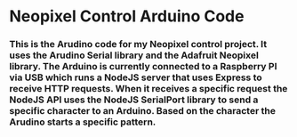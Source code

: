 # Neopixel Control Arduino Code

### This is the Arudino code for my Neopixel control project. It uses the Arudino Serial library and the Adafruit Neopixel library. The Arduino is currently connected to a Raspberry PI via USB which runs a NodeJS server that uses Express to receive HTTP requests. When it receives a specific request the NodeJS API uses the NodeJS SerialPort library to send a specific character to an Arduino. Based on the character the Arudino starts a specific pattern.
